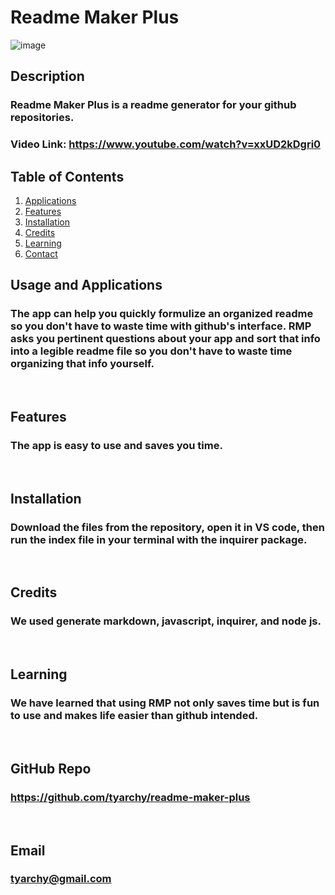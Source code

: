 
# Readme Maker Plus


![image](https://user-images.githubusercontent.com/92496520/162650001-11ae1b73-97cd-4393-8196-4f937e80456c.png)


## Description
### Readme Maker Plus is a readme generator for your github repositories.

### Video Link: https://www.youtube.com/watch?v=xxUD2kDgri0
  
## Table of Contents
1. [Applications](#Features)
2. [Features](#Features)
3. [Installation](#installation)
4. [Credits](#credits)
5. [Learning](#learning)
6. [Contact](#email)



## Usage and Applications
### The app can help you quickly formulize an organized readme so you don't have to waste time with github's interface. RMP asks you pertinent questions about your app and sort that info into a legible readme file so you don't have to waste time organizing that info yourself.

<p>&nbsp;</p>  

## Features
### The app is easy to use and saves you time.  

<p>&nbsp;</p>

## Installation
### Download the files from the repository, open it in VS code, then run the index file in your terminal with the inquirer package.

<p>&nbsp;</p>
  
## Credits
### We used generate markdown, javascript, inquirer, and node js.

<p>&nbsp;</p>
  
## Learning
### We have learned that using RMP not only saves time but is fun to use and makes life easier than github intended.

<p>&nbsp;</p>
  
## GitHub Repo
### https://github.com/tyarchy/readme-maker-plus

<p>&nbsp;</p>
  
## Email
### tyarchy@gmail.com

  
